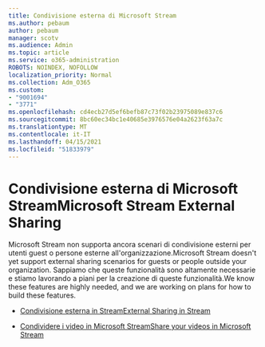 ```yaml
---
title: Condivisione esterna di Microsoft Stream
ms.author: pebaum
author: pebaum
manager: scotv
ms.audience: Admin
ms.topic: article
ms.service: o365-administration
ROBOTS: NOINDEX, NOFOLLOW
localization_priority: Normal
ms.collection: Adm_O365
ms.custom:
- "9001694"
- "3771"
ms.openlocfilehash: cd4ecb27d5ef6befb87c73f02b23975089e837c6
ms.sourcegitcommit: 8bc60ec34bc1e40685e3976576e04a2623f63a7c
ms.translationtype: MT
ms.contentlocale: it-IT
ms.lasthandoff: 04/15/2021
ms.locfileid: "51833979"
---
```

# <a name="microsoft-stream-external-sharing"></a><span data-ttu-id="93f6a-102">Condivisione esterna di Microsoft Stream</span><span class="sxs-lookup"><span data-stu-id="93f6a-102">Microsoft Stream External Sharing</span></span>

<span data-ttu-id="93f6a-103">Microsoft Stream non supporta ancora scenari di condivisione esterni per utenti guest o persone esterne all'organizzazione.</span><span class="sxs-lookup"><span data-stu-id="93f6a-103">Microsoft Stream doesn't yet support external sharing scenarios for guests or people outside your organization.</span></span> <span data-ttu-id="93f6a-104">Sappiamo che queste funzionalità sono altamente necessarie e stiamo lavorando a piani per la creazione di queste funzionalità.</span><span class="sxs-lookup"><span data-stu-id="93f6a-104">We know these features are highly needed, and we are working on plans for how to build these features.</span></span>

- [<span data-ttu-id="93f6a-105">Condivisione esterna in Stream</span><span class="sxs-lookup"><span data-stu-id="93f6a-105">External Sharing in Stream</span></span>](https://docs.microsoft.com/stream/portal-share-video#external-sharing)

- [<span data-ttu-id="93f6a-106">Condividere i video in Microsoft Stream</span><span class="sxs-lookup"><span data-stu-id="93f6a-106">Share your videos in Microsoft Stream</span></span>](https://docs.microsoft.com/stream/portal-share-video)
